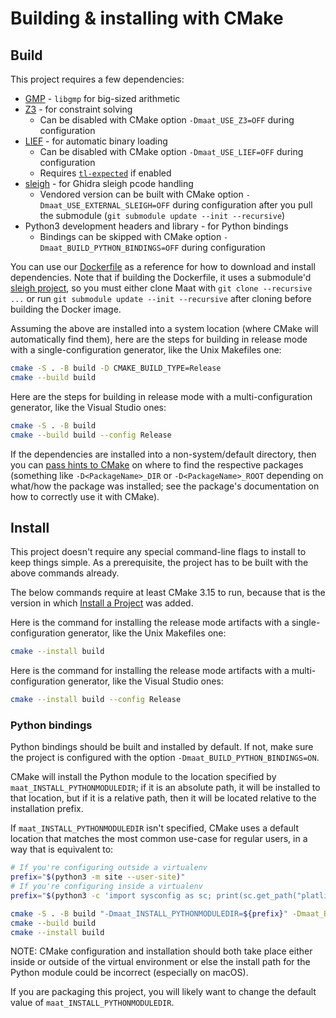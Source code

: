 # Building & installing with CMake

## Build

This project requires a few dependencies:

* [GMP](https://gmplib.org/) - `libgmp` for big-sized arithmetic
* [Z3](https://github.com/Z3Prover/z3) - for constraint solving
  * Can be disabled with CMake option `-Dmaat_USE_Z3=OFF` during configuration
* [LIEF](https://github.com/lief-project/LIEF) - for automatic binary loading
  * Can be disabled with CMake option `-Dmaat_USE_LIEF=OFF` during configuration
  * Requires [`tl-expected`](https://github.com/TartanLlama/expected) if enabled
* [sleigh](https://github.com/lifting-bits/sleigh) - for Ghidra sleigh pcode handling
  * Vendored version can be built with CMake option `-Dmaat_USE_EXTERNAL_SLEIGH=OFF` during configuration after you pull the submodule (`git submodule update --init --recursive`)
* Python3 development headers and library - for Python bindings
  * Bindings can be skipped with CMake option `-Dmaat_BUILD_PYTHON_BINDINGS=OFF` during configuration

You can use our [Dockerfile](Dockerfile) as a reference for how to download and install dependencies. Note that if building the Dockerfile, it uses a submodule'd [sleigh project](https://github.com/lifting-bits/sleigh), so you must either clone Maat with `git clone --recursive ...` or run `git submodule update --init --recursive` after cloning before building the Docker image.

Assuming the above are installed into a system location (where CMake will automatically find them), here are the steps for building in release mode with a single-configuration generator, like the Unix Makefiles one:

```sh
cmake -S . -B build -D CMAKE_BUILD_TYPE=Release
cmake --build build
```

Here are the steps for building in release mode with a multi-configuration
generator, like the Visual Studio ones:

```sh
cmake -S . -B build
cmake --build build --config Release
```

If the dependencies are installed into a non-system/default directory, then you can [pass hints to CMake][1] on where to find the respective packages (something like `-D<PackageName>_DIR` or `-D<PackageName>_ROOT` depending on what/how the package was installed; see the package's documentation on how to correctly use it with CMake).

## Install

This project doesn't require any special command-line flags to install to keep
things simple. As a prerequisite, the project has to be built with the above
commands already.

The below commands require at least CMake 3.15 to run, because that is the
version in which [Install a Project][2] was added.

Here is the command for installing the release mode artifacts with a
single-configuration generator, like the Unix Makefiles one:

```sh
cmake --install build
```

Here is the command for installing the release mode artifacts with a
multi-configuration generator, like the Visual Studio ones:

```sh
cmake --install build --config Release
```

### Python bindings

Python bindings should be built and installed by default. If not, make sure the project is configured with the option `-Dmaat_BUILD_PYTHON_BINDINGS=ON`.

CMake will install the Python module to the location specified by `maat_INSTALL_PYTHONMODULEDIR`; if it is an absolute path, it will be installed to that location, but if it is a relative path, then it will be located relative to the installation prefix.

If `maat_INSTALL_PYTHONMODULEDIR` isn't specified, CMake uses a default location that matches the most common use-case for regular users, in a way that is equivalent to:

```sh
# If you're configuring outside a virtualenv
prefix="$(python3 -m site --user-site)"
# If you're configuring inside a virtualenv
prefix="$(python3 -c 'import sysconfig as sc; print(sc.get_path("platlib"))')"

cmake -S . -B build "-Dmaat_INSTALL_PYTHONMODULEDIR=${prefix}" -Dmaat_BUILD_PYTHON_BINDINGS=ON
cmake --build build
cmake --install build
```

NOTE: CMake configuration and installation should both take place either inside or outside of the virtual environment or else the install path for the Python module could be incorrect (especially on macOS).

If you are packaging this project, you will likely want to change the default value of `maat_INSTALL_PYTHONMODULEDIR`.

[1]: https://cmake.org/cmake/help/latest/command/find_package.html#config-mode-search-procedure
[2]: https://cmake.org/cmake/help/latest/manual/cmake.1.html#install-a-project

